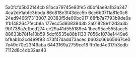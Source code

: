 5a0fcfd5b32144cb
81bca79745e93fe5
d0bf4ae9a1b3a247
4ca2de1abfc3bbda
86c818e3f43dcc5b
6cc6b07f1a81e0c6
24ed9466f7313007
20383f5de00bc017
68fb7a7793b9de0a
1fb1482647fecb8a
177ecc5d9383843b
2a01828e112d3a3b
9b1738a7efbcd274
ce29a41d555189e4
1bec95ae555facc5
88633b78f1e10b59
5dcf6535e88b1133
7056c1078e1449e6
bf8ab1b2cd4e9f93
473f47dadd73acec
b603c66b65667ce0
7e49c70e23f49aba
6443169a2759ce18
ffb1ed4e317b3edb
7112d8c4db32aa43

